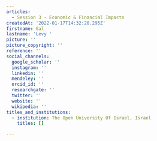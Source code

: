 ```yaml
---
articles:
  - Session 3 - Economic & Financial Impacts
createdAt: '2022-01-17T14:32:20.295Z'
firstname: Gal
lastname: 'Levy '
picture: ''
picture_copyright: ''
reference: ''
social_channels:
  google_scholar: ''
  instagram: ''
  linkedin: ''
  mendeley: ''
  orcid_id: ''
  researchgate: ''
  twitter: ''
  website: ''
  wikipedia: ''
titles_and_institutions:
  - institution: The Open University Of Israel, Israel
    titles: []

---
```

